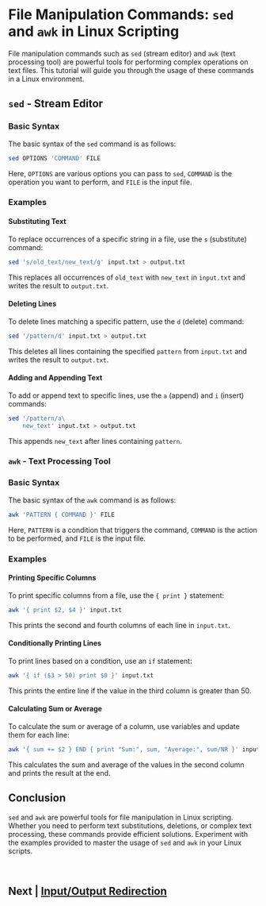 
# File Manipulation Commands: `sed` and `awk` in Linux Scripting

File manipulation commands such as `sed` (stream editor) and `awk` (text processing tool) are powerful tools for performing complex operations on text files. This tutorial will guide you through the usage of these commands in a Linux environment.

## `sed` - Stream Editor

### Basic Syntax

The basic syntax of the `sed` command is as follows:

```bash
sed OPTIONS 'COMMAND' FILE
```

Here, `OPTIONS` are various options you can pass to `sed`, `COMMAND` is the operation you want to perform, and `FILE` is the input file.

### Examples

#### Substituting Text

To replace occurrences of a specific string in a file, use the `s` (substitute) command:

```bash
sed 's/old_text/new_text/g' input.txt > output.txt
```

This replaces all occurrences of `old_text` with `new_text` in `input.txt` and writes the result to `output.txt`.

#### Deleting Lines

To delete lines matching a specific pattern, use the `d` (delete) command:

```bash
sed '/pattern/d' input.txt > output.txt
```

This deletes all lines containing the specified `pattern` from `input.txt` and writes the result to `output.txt`.

#### Adding and Appending Text

To add or append text to specific lines, use the `a` (append) and `i` (insert) commands:

```bash
sed '/pattern/a\
    new_text' input.txt > output.txt
```

This appends `new_text` after lines containing `pattern`.

### `awk` - Text Processing Tool

### Basic Syntax

The basic syntax of the `awk` command is as follows:

```bash
awk 'PATTERN { COMMAND }' FILE
```

Here, `PATTERN` is a condition that triggers the command, `COMMAND` is the action to be performed, and `FILE` is the input file.

### Examples

#### Printing Specific Columns

To print specific columns from a file, use the `{ print }` statement:

```bash
awk '{ print $2, $4 }' input.txt
```

This prints the second and fourth columns of each line in `input.txt`.

#### Conditionally Printing Lines

To print lines based on a condition, use an `if` statement:

```bash
awk '{ if ($3 > 50) print $0 }' input.txt
```

This prints the entire line if the value in the third column is greater than 50.

#### Calculating Sum or Average

To calculate the sum or average of a column, use variables and update them for each line:

```bash
awk '{ sum += $2 } END { print "Sum:", sum, "Average:", sum/NR }' input.txt
```

This calculates the sum and average of the values in the second column and prints the result at the end.

## Conclusion

`sed` and `awk` are powerful tools for file manipulation in Linux scripting. Whether you need to perform text substitutions, deletions, or complex text processing, these commands provide efficient solutions. Experiment with the examples provided to master the usage of `sed` and `awk` in your Linux scripts.


<br>


## Next | [Input/Output Redirection](https://github.com/hegdepavankumar/bash-scripting-tutorial/tree/main/Tutorial-Files/09.Input_Output-Redirection)
